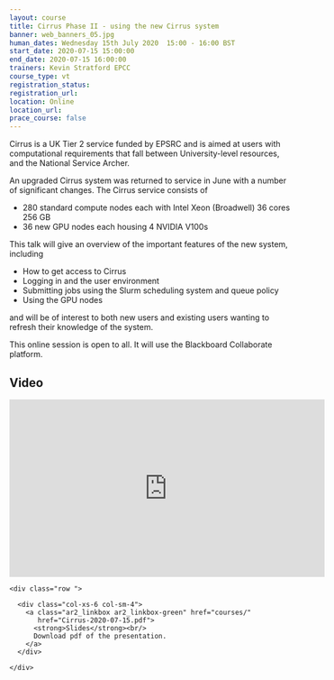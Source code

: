 ```yaml
---
layout: course
title: Cirrus Phase II - using the new Cirrus system
banner: web_banners_05.jpg
human_dates: Wednesday 15th July 2020  15:00 - 16:00 BST
start_date: 2020-07-15 15:00:00
end_date: 2020-07-15 16:00:00
trainers: Kevin Stratford EPCC
course_type: vt
registration_status:
registration_url:
location: Online
location_url:
prace_course: false
---
```


Cirrus is a UK Tier 2 service funded by EPSRC and is aimed at users with computational requirements that fall between University-level resources, and the National Service Archer.

An upgraded Cirrus system was returned to service in June with a number of significant changes. The Cirrus service consists of

* 280 standard compute nodes each with Intel Xeon (Broadwell) 36 cores
256 GB
* 36 new GPU nodes each housing 4 NVIDIA V100s

This talk will give an overview of the important features of the new system, including

* How to get access to Cirrus
* Logging in and the user environment
* Submitting jobs using the Slurm scheduling system and queue policy
* Using the GPU nodes

and will be of interest to both new users and existing users wanting to refresh their knowledge of the system.


This online session is open to all. It will use the Blackboard Collaborate platform.




<section id="service">

<!--

  <div class="row ">	

      <div class="col-xs-6 col-sm-4">
        <a class="ar2_linkbox ar2_linkbox-teal" 
          href="https://eu.bbcollab.com/guest/fdaca97f1b0f463989da4ae0c21a3b28">
          <strong>Join Session</strong><br/>
          Join this online session in your browser
        </a>
      </div>

      <div class="col-xs-6 col-sm-4">
        <a class="ar2_linkbox ar2_linkbox-green" href="courses/"
           href="myevents.ics">
          <strong>Add to Calendar</strong><br/>
          Download ICS file to add this event to your calendar complete with join link
        </a>
      </div>

											
    </div>

-->



<h2><a name="video">Video</a></h2>

<div>

<iframe width="560" height="315" src="https://www.youtube.com/embed/Z6UdxNobV_s" frameborder="0" allow="accelerometer; autoplay; encrypted-media; gyroscope; picture-in-picture" allowfullscreen></iframe>

</div>





<section id="service">

    <div class="row ">	

<!--

      <div class="col-xs-6 col-sm-4">
        <a class="ar2_linkbox ar2_linkbox-teal" href="  ">
          <strong>Transcript</strong><br/>
          Download a transcript of the video audio
        </a>
      </div>


-->
      <div class="col-xs-6 col-sm-4">
        <a class="ar2_linkbox ar2_linkbox-green" href="courses/"
           href="Cirrus-2020-07-15.pdf">
          <strong>Slides</strong><br/>
          Download pdf of the presentation.
        </a>
      </div>
										
    </div>

</section>



